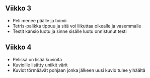 ## Viikko 3

- Peli menee päälle ja toimii
- Tetris-palikka tippuu ja sitä voi liikuttaa oikealle ja vasemmalle
- Testit kansio luotu ja sinne sisälle luotu onnistunut testi

## Viikko 4
- Pelissä on lisää kuvioita
- Kuvioille lisätty uniikit värit
- Kuviot törmäävät pohjaan jonka jälkeen uusi kuvio tulee ylhäältä
